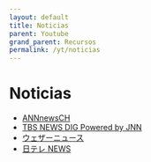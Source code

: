 ```yaml
---
layout: default
title: Noticias
parent: Youtube
grand_parent: Recursos
permalink: /yt/noticias
---
```


# Noticias

-   [ANNnewsCH](https://www.youtube.com/@ANNnewsCH)
-   [TBS NEWS DIG Powered by JNN](https://www.youtube.com/@tbsnewsdig)
-   [ウェザーニュース](https://www.youtube.com/@weathernews)
-   [日テレ NEWS](https://www.youtube.com/@ntv_news)
